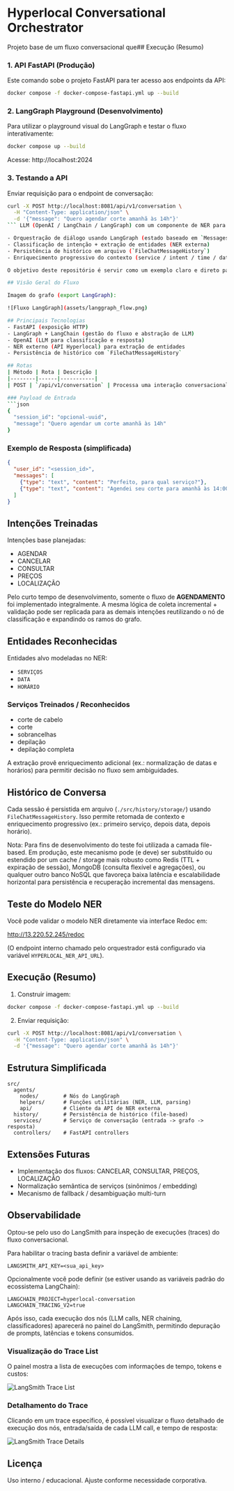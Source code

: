 # Hyperlocal Conversational Orchestrator

Projeto base de um fluxo conversacional que## Execução (Resumo)

### 1. API FastAPI (Produção)
Este comando sobe o projeto FastAPI para ter acesso aos endpoints da API:
```bash
docker compose -f docker-compose-fastapi.yml up --build
```

### 2. LangGraph Playground (Desenvolvimento)
Para utilizar o playground visual do LangGraph e testar o fluxo interativamente:
```bash
docker compose up --build
```
Acesse: http://localhost:2024

### 3. Testando a API
Enviar requisição para o endpoint de conversação:
```bash
curl -X POST http://localhost:8081/api/v1/conversation \
  -H "Content-Type: application/json" \
  -d '{"message": "Quero agendar corte amanhã às 14h"}'
``` LLM (OpenAI / LangChain / LangGraph) com um componente de NER para extração de entidades de forma incremental e persistente. A arquitetura demonstra:

- Orquestração de diálogo usando LangGraph (estado baseado em `MessagesState`)
- Classificação de intenção + extração de entidades (NER externa)
- Persistência de histórico em arquivo (`FileChatMessageHistory`)
- Enriquecimento progressivo do contexto (service / intent / time / date)

O objetivo deste repositório é servir como um exemplo claro e direto para expansão de fluxos de conversação orientados a intenção + entidades.

## Visão Geral do Fluxo

Imagem do grafo (export LangGraph):

![Fluxo LangGraph](assets/langgraph_flow.png)

## Principais Tecnologias
- FastAPI (exposição HTTP)
- LangGraph + LangChain (gestão do fluxo e abstração de LLM)
- OpenAI (LLM para classificação e resposta)
- NER externo (API Hyperlocal) para extração de entidades
- Persistência de histórico com `FileChatMessageHistory`

## Rotas
| Método | Rota | Descrição |
|--------|------|-----------|
| POST | `/api/v1/conversation` | Processa uma interação conversacional. |

### Payload de Entrada
```json
{
  "session_id": "opcional-uuid",
  "message": "Quero agendar um corte amanhã às 14h"
}
```

### Exemplo de Resposta (simplificada)
```json
{
  "user_id": "<session_id>",
  "messages": [
    {"type": "text", "content": "Perfeito, para qual serviço?"},
    {"type": "text", "content": "Agendei seu corte para amanhã às 14:00."}
  ]
}
```

## Intenções Treinadas
Intenções base planejadas:
- AGENDAR
- CANCELAR
- CONSULTAR
- PREÇOS
- LOCALIZAÇÃO

Pelo curto tempo de desenvolvimento, somente o fluxo de **AGENDAMENTO** foi implementado integralmente. A mesma lógica de coleta incremental + validação pode ser replicada para as demais intenções reutilizando o nó de classificação e expandindo os ramos do grafo.

## Entidades Reconhecidas
Entidades alvo modeladas no NER:
- `SERVIÇOS`
- `DATA`
- `HORÁRIO`

### Serviços Treinados / Reconhecidos
- corte de cabelo
- corte
- sobrancelhas
- depilação
- depilação completa

A extração provê enriquecimento adicional (ex.: normalização de datas e horários) para permitir decisão no fluxo sem ambiguidades.

## Histórico de Conversa
Cada sessão é persistida em arquivo (`./src/history/storage/`) usando `FileChatMessageHistory`. Isso permite retomada de contexto e enriquecimento progressivo (ex.: primeiro serviço, depois data, depois horário).

Nota: Para fins de desenvolvimento do teste foi utilizada a camada file-based. Em produção, este mecanismo pode (e deve) ser substituído ou estendido por um cache / storage mais robusto como Redis (TTL + expiração de sessão), MongoDB (consulta flexível e agregações), ou qualquer outro banco NoSQL que favoreça baixa latência e escalabilidade horizontal para persistência e recuperação incremental das mensagens.

## Teste do Modelo NER
Você pode validar o modelo NER diretamente via interface Redoc em:

http://13.220.52.245/redoc

(O endpoint interno chamado pelo orquestrador está configurado via variável `HYPERLOCAL_NER_API_URL`).

## Execução (Resumo)
1. Construir imagem:
```bash
docker compose -f docker-compose-fastapi.yml up --build
```
2. Enviar requisição:
```bash
curl -X POST http://localhost:8081/api/v1/conversation \
  -H "Content-Type: application/json" \
  -d '{"message": "Quero agendar corte amanhã às 14h"}'
```

## Estrutura Simplificada
```
src/
  agents/
    nodes/        # Nós do LangGraph
    helpers/      # Funções utilitárias (NER, LLM, parsing)
    api/          # Cliente da API de NER externa
  history/        # Persistência de histórico (file-based)
  services/       # Serviço de conversação (entrada -> grafo -> resposta)
  controllers/    # FastAPI controllers
```

## Extensões Futuras
- Implementação dos fluxos: CANCELAR, CONSULTAR, PREÇOS, LOCALIZAÇÃO
- Normalização semântica de serviços (sinônimos / embedding)
- Mecanismo de fallback / desambiguação multi-turn

## Observabilidade
Optou-se pelo uso do LangSmith para inspeção de execuções (traces) do fluxo conversacional.

Para habilitar o tracing basta definir a variável de ambiente:

```
LANGSMITH_API_KEY=<sua_api_key>
```

Opcionalmente você pode definir (se estiver usando as variáveis padrão do ecossistema LangChain):
```
LANGCHAIN_PROJECT=hyperlocal-conversation
LANGCHAIN_TRACING_V2=true
```

Após isso, cada execução dos nós (LLM calls, NER chaining, classificadores) aparecerá no painel do LangSmith, permitindo depuração de prompts, latências e tokens consumidos.

### Visualização do Trace List
O painel mostra a lista de execuções com informações de tempo, tokens e custos:

![LangSmith Trace List](assets/lang-smith-trace-list.png)

### Detalhamento do Trace
Clicando em um trace específico, é possível visualizar o fluxo detalhado de execução dos nós, entrada/saída de cada LLM call, e tempo de resposta:

![LangSmith Trace Details](assets/lang-smith-trace-details.png)

## Licença
Uso interno / educacional. Ajuste conforme necessidade corporativa.
